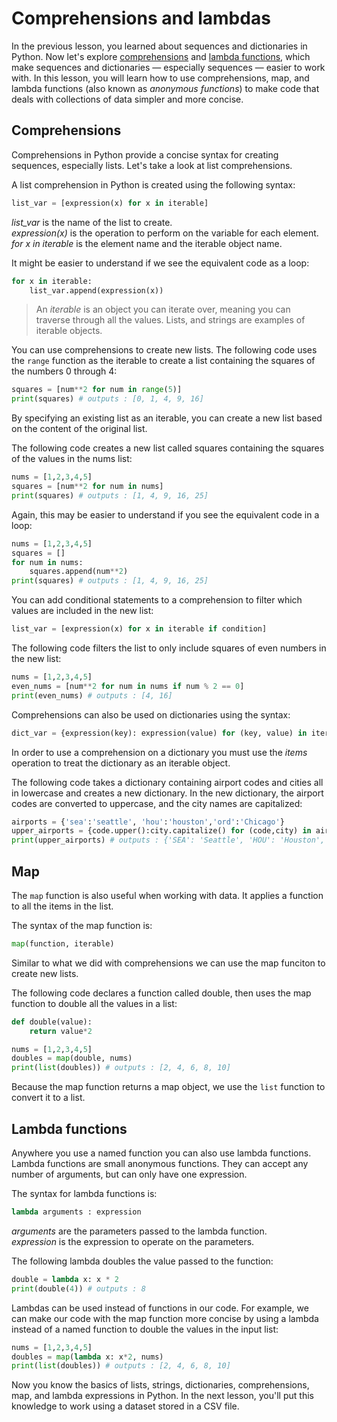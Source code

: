 # Comprehensions and lambdas

In the previous lesson, you learned about sequences and dictionaries in Python. Now let's explore [comprehensions](https://medium.com/better-programming/list-comprehension-in-python-8895a785550b) and [lambda functions](https://www.w3schools.com/python/python_lambda.asp), which make sequences and dictionaries — especially sequences — easier to work with. In this lesson, you will learn how to use comprehensions, map, and lambda functions (also known as *anonymous functions*) to make code that deals with collections of data simpler and more concise.

## Comprehensions

Comprehensions in Python provide a concise syntax for creating sequences, especially lists. Let's take a look at list comprehensions.

A list comprehension in Python is created using the following syntax:
```python
list_var = [expression(x) for x in iterable]
```

*list_var* is the name of the list to create.  
*expression(x)* is the operation to perform on the variable for each element.  
*for x in iterable* is the element name and the iterable object name.  

It might be easier to understand if we see the equivalent code as a loop:
```python
for x in iterable:
    list_var.append(expression(x))
```

>An *iterable* is an object you can iterate over, meaning you can traverse through all the values. Lists, and strings are examples of iterable objects.  

You can use comprehensions to create new lists. The following code uses the `range` function as the iterable to create a list containing the squares of the numbers 0 through 4:

```python
squares = [num**2 for num in range(5)]
print(squares) # outputs : [0, 1, 4, 9, 16]
```

By specifying an existing list as an iterable, you can create a new list based on the content of the original list. 

The following code creates a new list called squares containing the squares of the values in the nums list:
```python
nums = [1,2,3,4,5]
squares = [num**2 for num in nums]
print(squares) # outputs : [1, 4, 9, 16, 25]
```

Again, this may be easier to understand if you see the equivalent code in a loop:
```python
nums = [1,2,3,4,5]
squares = []
for num in nums:
    squares.append(num**2)     
print(squares) # outputs : [1, 4, 9, 16, 25]
```
You can add conditional statements to a comprehension to filter which values are included in the new list:

```python
list_var = [expression(x) for x in iterable if condition]
```

The following code filters the list to only include squares of even numbers in the new list:
```python
nums = [1,2,3,4,5]
even_nums = [num**2 for num in nums if num % 2 == 0]
print(even_nums) # outputs : [4, 16]
```

Comprehensions can also be used on dictionaries using the syntax:
```python
dict_var = {expression(key): expression(value) for (key, value) in iterable}
```

In order to use a comprehension on a dictionary you must use the *items* operation to treat the dictionary as an iterable object.

The following code takes a dictionary containing airport codes and cities all in lowercase and creates a new dictionary. In the new dictionary, the airport codes are converted to uppercase, and the city names are capitalized:
```python
airports = {'sea':'seattle', 'hou':'houston','ord':'Chicago'}
upper_airports = {code.upper():city.capitalize() for (code,city) in airports.items()}
print(upper_airports) # outputs : {'SEA': 'Seattle', 'HOU': 'Houston', 'ORD': 'Chicago'}
```
## Map
The `map` function is also useful when working with data. It applies a function to all the items in the list.

The syntax of the map function is:
```python
map(function, iterable)
```

Similar to what we did with comprehensions we can use the map funciton to create new lists.

The following code declares a function called double, then uses the map function to double all the values in a list:

```python
def double(value):
    return value*2

nums = [1,2,3,4,5]
doubles = map(double, nums)
print(list(doubles)) # outputs : [2, 4, 6, 8, 10]
```
Because the map function returns a map object, we use the `list` function to convert it to a list.

## Lambda functions

Anywhere you use a named function you can also use lambda functions. Lambda functions are small anonymous functions. They can accept any number of arguments, but can only have one expression. 

The syntax for lambda functions is:
```python
lambda arguments : expression
```
*arguments* are the parameters passed to the lambda function.  
*expression* is the expression to operate on the parameters.  

The following lambda doubles the value passed to the function:
```python
double = lambda x: x * 2
print(double(4)) # outputs : 8
```

Lambdas can be used instead of functions in our code. For example, we can make our code with the map function more concise by using a lambda instead of a named function to double the values in the input list:

```python
nums = [1,2,3,4,5]
doubles = map(lambda x: x*2, nums)
print(list(doubles)) # outputs : [2, 4, 6, 8, 10]
```

Now you know the basics of lists, strings, dictionaries, comprehensions, map, and lambda expressions in Python. In the next lesson, you'll put this knowledge to work using a dataset stored in a CSV file.